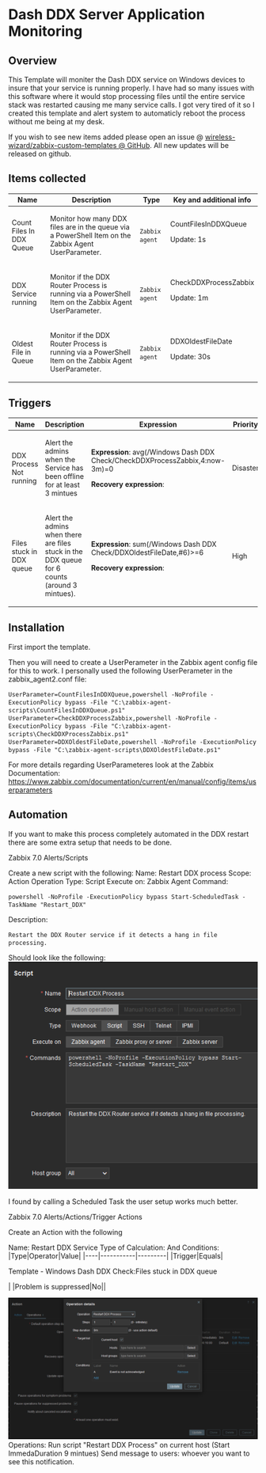 # Dash DDX Server Application Monitoring

## Overview

This Template will moniter the Dash DDX service on Windows devices to insure that your service is running properly.  I have had so many issues with this software where it would stop processing files until the entire service stack was restarted causing me many service calls.  I got very tired of it so I created this template and alert system to automaticly reboot the process without me being at my desk.

 

If you wish to see new items added please open an issue @ [wireless-wizard/zabbix-custom-templates @ GitHub](https://github.com/wireless-wizard/zabbix-custom-templates). All new updates will be released on github.



## Items collected

|Name|Description|Type|Key and additional info|
|----|-----------|----|----|
|Count Files In DDX Queue|<p>Monitor how many DDX files are in the queue via a PowerShell Item on the Zabbix Agent UserParameter.</p>|`Zabbix agent`|CountFilesInDDXQueue<p>Update: 1s</p>|
|DDX Service running|<p>Monitor if the DDX Router Process is running via a PowerShell Item on the Zabbix Agent UserParameter.</p>|`Zabbix agent`|CheckDDXProcessZabbix<p>Update: 1m</p>|
|Oldest File in Queue|<p>Monitor if the DDX Router Process is running via a PowerShell Item on the Zabbix Agent UserParameter.</p>|`Zabbix agent`|DDXOldestFileDate<p>Update: 30s</p>|


## Triggers

|Name|Description|Expression|Priority|
|----|-----------|----------|--------|
|DDX Process Not running|<p>Alert the admins when the Service has been offline for at least 3 mintues</p>|<p>**Expression**: avg(/Windows Dash DDX Check/CheckDDXProcessZabbix,4:now-3m)=0</p><p>**Recovery expression**: </p>|Disaster|
|Files stuck in DDX queue|<p>Alert the admins when there are files stuck in the DDX queue for 6 counts (around 3 mintues).</p>|<p>**Expression**: sum(/Windows Dash DDX Check/DDXOldestFileDate,#6)>=6</p><p>**Recovery expression**: </p>|High|

## Installation

First import the template.

Then you will need to create a UserPerameter in the Zabbix agent config file for this to work.  I personally used the following UserPerameter in the zabbix_agent2.conf file:

```
UserParameter=CountFilesInDDXQueue,powershell -NoProfile -ExecutionPolicy bypass -File "C:\zabbix-agent-scripts\CountFilesInDDXQueue.ps1"
UserParameter=CheckDDXProcessZabbix,powershell -NoProfile -ExecutionPolicy bypass -File "C:\zabbix-agent-scripts\CheckDDXProcessZabbix.ps1"
UserParameter=DDXOldestFileDate,powershell -NoProfile -ExecutionPolicy bypass -File "C:\zabbix-agent-scripts\DDXOldestFileDate.ps1"
```

For more details regarding UserParameteres look at the Zabbix Documentation: https://www.zabbix.com/documentation/current/en/manual/config/items/userparameters

## Automation

If you want to make this process completely automated in the DDX restart there are some extra setup that needs to be done.

Zabbix 7.0 Alerts/Scripts

Create a new script with the following:
Name: Restart DDX process
Scope: Action Operation
Type: Script
Execute on: Zabbix Agent
Command:
```
powershell -NoProfile -ExecutionPolicy bypass Start-ScheduledTask -TaskName "Restart_DDX"
```
Description:
```
Restart the DDX Router service if it detects a hang in file processing.
```

Should look like the following:
![Restart Script](RestartScript.PNG)

I found by calling a Scheduled Task the user setup works much better.


Zabbix 7.0 Alerts/Actions/Trigger Actions

Create an Action with the following

Name: Restart DDX Service
Type of Calculation:  And 
Conditions:
|Type|Operator|Value|
|----|-----------|---------|
|Trigger|Equals|<p>Template - Windows Dash DDX Check:Files stuck in DDX queue</p>|
|Problem is suppressed|No||

![Trigger Operation #1](TriggerActionOperations1.PNG)
Operations:
	Run script "Restart DDX Process" on current host (Start ImmedaDuration 9 mintues)
	Send message to users: whoever you want to see this notification. 
	
	
